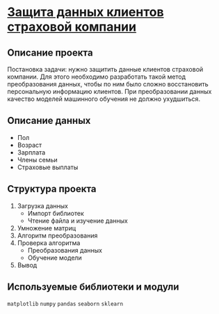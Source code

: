 # [Защита данных клиентов страховой компании](https://nbviewer.org/github/vlad-rodionov/Y.Practicum/blob/main/05_linear_algebra/05_project.ipynb)

## Описание проекта

Постановка задачи: нужно защитить данные клиентов страховой компании. Для этого необходимо разработать такой метод преобразования данных, чтобы по ним было сложно восстановить персональную информацию клиентов. При преобразовании данных качество моделей машинного обучения не должно ухудшиться. 

## Описание данных

- Пол 
- Возраст
- Зарплата
- Члены семьи
- Страховые выплаты


## Структура проекта

1. Загрузка данных
	- Импорт библиотек
	- Чтение файла и изучение данных
2. Умножение матриц
3. Алгоритм преобразования
4. Проверка алгоритма
	- Преобразования данных
	- Обучение модели
5. Вывод


## Используемые библиотеки и модули
`matplotlib` `numpy` `pandas`  `seaborn` `sklearn`
